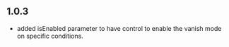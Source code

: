 ## 1.0.3

* added isEnabled parameter to have control to enable the vanish mode on specific conditions.
